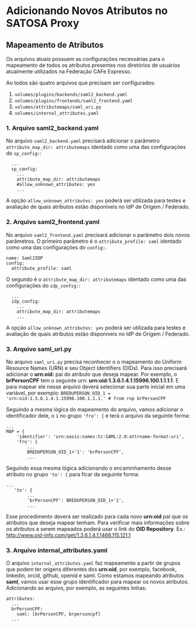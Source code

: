 # Adicionando Novos Atributos no SATOSA Proxy

## Mapeamento de Atributos

Os arquivos atuais possuem as configurações necessárias para o mapeamento de todos os atributos presentes nos diretórios de usuários atualmente utilizados na Federação CAFe Expresso.

Ao todos são quatro arquivos que precisam ser configurados:
1. `volumes/plugins/backends/saml2_backend.yaml`
2. `volumes/plugins/frontends/saml2_frontend.yaml`
3. `volumes/attributemaps/saml_uri.py`
4. `volumes/internal_attributes.yaml`


### 1. Arquivo saml2_backend.yaml
No arquivo `saml2_backend.yaml` precisará adicionar o parâmetro `attribute_map_dir: attributemaps` identado como uma das configurações do `sp_config:`:

```
  ...
  sp_config:
    ...
    attribute_map_dir: attributemaps
    #allow_unknown_attributes: yes
    ...

```

A opção `allow_unknown_attributes: yes` poderá ser utilizada para testes e avaliação de quais atributos estão disponíveis no IdP de Origem / Federado.


### 2. Arquivo saml2_frontend.yaml
No arquivo `saml2_frontend.yaml` precisará adicionar o parâmetro dois novos parâmetros.
O primeiro parâmetro é o `attribute_profile: saml` identado como uma das configurações do `config:`.

```
name: Saml2IDP
config:
  attribute_profile: saml

```

O segundo é o `attribute_map_dir: attributemaps` identado como uma das configurações do `idp_config:`:

```
  ...
  idp_config:
    ...
    attribute_map_dir: attributemaps
    ...

```

A opção `allow_unknown_attributes: yes` poderá ser utilizada para testes e avaliação de quais atributos estão disponíveis no IdP de Origem / Federado.


### 3. Arquivo saml_uri.py
No arquivo `saml_uri.py` precisa reconhecer o  o mapeamento do Uniform Resource Names (URN) e seu Object Identifiers (OIDs). Para isso precisará adicionar o **urn:oid:** pai do atributo que deseja mapear. Por exemplo, o **brPersonCPF** tem o seguinte urn: **urn:oid:1.3.6.1.4.1.15996.100.1.1.1.1**. E para mapear ele nesse arquivo deverá selecionar sua parte inicial em uma variável, por exemplo:
`BREDUPERSON_OID_1 = 'urn:oid:1.3.6.1.4.1.15996.100.1.1.1.' # from rnp brPersonCPF`

Seguindo a mesma lógica do mapeamento do arquivo, vamos adicionar o identificador dele, o `1` no grupo `'fro': {` e terá o arquivo da seguinte forma:

```
...
MAP = {
    'identifier': 'urn:oasis:names:tc:SAML:2.0:attrname-format:uri',
    'fro': {
        ...
        BREDUPERSON_OID_1+'1': 'brPersonCPF',
        ...
```
Seguindo essa mesma lógica adicionando o encaminhamento desse atributo no grupo `'to': {` para ficar da seguinte forma:

````
...
   'to': {
        ...
        'brPersonCPF': BREDUPERSON_OID_1+'1',
        ...
````

Esse procedimento deverá ser realizado para cada novo **urn:oid** pai que os atributos que deseja mapear tenham. Para verificar mais informações sobre os atributos a serem mapeados poderá usar o link do **OID Repository**. Ex.:  http://www.oid-info.com/get/1.3.6.1.4.1.1466.115.121.1

### 3. Arquivo internal_attributes.yaml

O arquivo `internal_attributes.yaml` faz mapeamento a partir de grupos que podem ter origens diferentes dos **urn:oid**, por exemplo, facebook, linkedin, orcid, github, openid e saml. 
Como estamos mapeando atributos **saml**, vamos usar esse grupo identificador para mapear os novos atributos. Adicionando ao arquivo, por exemplo, as seguintes linhas:

```
attributes:
  ...
  brPersonCPF:
    saml: [brPersonCPF, brpersoncpf]
  ...

```